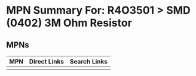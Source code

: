 



# MPN Summary For: R4O3501 > SMD (0402) 3M Ohm Resistor

## MPNs
  

|MPN|Direct Links|Search Links|
| :--- | :--- | :--- |
||||
